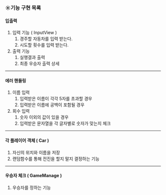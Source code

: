 

### ☀️기능 구현 목록

#### 입출력
1. 입력 기능 ( InputView )
   1. 경주할 자동차를 입력 받는다.
   2. 시도할 횟수를 입력 받는다.
2. 출력 기능
   1. 실행결과 출력
   2. 최종 우승자 출력 상세
<hr>

#### 에러 핸들링
1. 이름 입력
   1. 입력받은 이름이 각각 5자를 초과할 경우
   2. 입력받은 이름에 공백이 포함될 경우
2. 회수 입력
   1. 숫자 이외의 값이 있을 경우
   2. 입력받은 문자열을 각 글자별로 숫자가 맞는지 체크
<hr>

#### 각 플레이어 객체 ( Car )
1. 자신의 위치와 이름을 저장
2. 랜덤함수를 통해 전진을 할지 말지 결정하는 기능
<hr>

#### 우승자 체크 ( GameManage )
  1. 우승자를 정하는 기능
